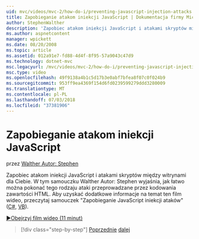```yaml
---
uid: mvc/videos/mvc-2/how-do-i/preventing-javascript-injection-attacks
title: Zapobieganie atakom iniekcji JavaScript | Dokumentacja firmy Microsoft
author: StephenWalther
description: 'Zapobiec atakom iniekcji JavaScript i atakami skryptów między witrynami dla Ciebie. W tym samouczku Walther Autor: Stephen wyjaśnia, jak można łatwo de...'
ms.author: aspnetcontent
manager: wpickett
ms.date: 08/20/2008
ms.topic: article
ms.assetid: 012a91e7-fd88-4d4f-8f95-57a9043c47d9
ms.technology: dotnet-mvc
msc.legacyurl: /mvc/videos/mvc-2/how-do-i/preventing-javascript-injection-attacks
msc.type: video
ms.openlocfilehash: 49f9138a4b1c5d17b3e0abf7bfea8f07c0f024b9
ms.sourcegitcommit: 953ff9ea4369f154d6fd0239599279ddd3280009
ms.translationtype: MT
ms.contentlocale: pl-PL
ms.lasthandoff: 07/03/2018
ms.locfileid: "37381906"
---
```

<a name="preventing-javascript-injection-attacks"></a>Zapobieganie atakom iniekcji JavaScript
====================
przez [Walther Autor: Stephen](https://github.com/StephenWalther)

Zapobiec atakom iniekcji JavaScript i atakami skryptów między witrynami dla Ciebie. W tym samouczku Walther Autor: Stephen wyjaśnia, jak łatwo można pokonać tego rodzaju ataki przeprowadzane przez kodowania zawartości HTML. Aby uzyskać dodatkowe informacje na temat ten film wideo, przeczytaj samouczek "Zapobieganie JavaScript iniekcji ataków" ([C#](../../../overview/older-versions-1/security/preventing-javascript-injection-attacks-cs.md), [VB](../../../overview/older-versions-1/security/preventing-javascript-injection-attacks-vb.md)).

[&#9654;Obejrzyj film wideo (11 minut)](https://channel9.msdn.com/Blogs/ASP-NET-Site-Videos/preventing-javascript-injection-attacks)

> [!div class="step-by-step"]
> [Poprzednie](an-introduction-to-url-routing.md)
> [dalej](creating-unit-tests-for-aspnet-mvc-applications.md)
